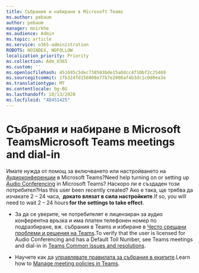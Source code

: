 ```yaml
---
title: Събрания и набиране в Microsoft Teams
ms.author: pebaum
author: pebaum
manager: mnirkhe
ms.audience: Admin
ms.topic: article
ms.service: o365-administration
ROBOTS: NOINDEX, NOFOLLOW
localization_priority: Priority
ms.collection: Adm_O365
ms.custom: ''
ms.openlocfilehash: 451695c5dec738503bde15a0dcc4f10bf2c25469
ms.sourcegitcommit: 1fb324fd156008e77b7e2008af4b3dc1c0d0ea3e
ms.translationtype: MT
ms.contentlocale: bg-BG
ms.lasthandoff: 10/13/2020
ms.locfileid: "48451425"
---
```

# <a name="microsoft-teams-meetings-and-dial-in"></a><span data-ttu-id="cce46-102">Събрания и набиране в Microsoft Teams</span><span class="sxs-lookup"><span data-stu-id="cce46-102">Microsoft Teams meetings and dial-in</span></span>

<span data-ttu-id="cce46-103">Имате нужда от помощ за включването или настройването на [Аудиоконференции](https://docs.microsoft.com/microsoftteams/audio-conferencing-in-office-365) в Microsoft Teams?</span><span class="sxs-lookup"><span data-stu-id="cce46-103">Need help turning on or setting up [Audio Conferencing](https://docs.microsoft.com/microsoftteams/audio-conferencing-in-office-365) in Microsoft Teams?</span></span> <span data-ttu-id="cce46-104">Наскоро ли е създаден този потребител?</span><span class="sxs-lookup"><span data-stu-id="cce46-104">Has this user been recently created?</span></span> <span data-ttu-id="cce46-105">Ако е така, ще трябва да изчакате 2 – 24 часа,  **докато влязат в сила настройките**.</span><span class="sxs-lookup"><span data-stu-id="cce46-105">If so, you will need to wait 2 – 24 hours **for the settings to take effect**.</span></span>

- <span data-ttu-id="cce46-106">За да се уверите, че потребителят е лицензиран за аудио конферентна връзка и има платен телефонен номер по подразбиране, вж. събрания в Teams и избиране в [Често срещани проблеми и решения на Teams](https://docs.microsoft.com/microsoftteams/known-issues).</span><span class="sxs-lookup"><span data-stu-id="cce46-106">To verify that the user is licensed for Audio Conferencing and has a Default Toll Number, see Teams meetings and dial-in in [Teams Common issues and resolutions](https://docs.microsoft.com/microsoftteams/known-issues).</span></span>

- <span data-ttu-id="cce46-107">Научете как да [управлявате правилата за събрания в екипите](https://docs.microsoft.com/microsoftteams/meeting-policies-in-teams).</span><span class="sxs-lookup"><span data-stu-id="cce46-107">Learn how to [Manage meeting policies in Teams](https://docs.microsoft.com/microsoftteams/meeting-policies-in-teams).</span></span> 

